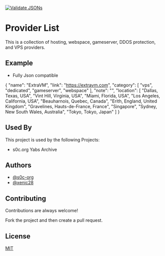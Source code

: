 [![Validate JSONs](https://github.com/s0c-org/Providers/actions/workflows/validate-json.yml/badge.svg?event=push)](https://github.com/s0c-org/Providers/actions/workflows/validate-json.yml)


# Provider List

This is a collection of hosting, webspace, gameserver, DDOS protection, and VPS providers. 

## Example

- Fully Json compatible

{
  "name": "ExtraVM",
  "link": "https://extravm.com",
  "category": [
    "vps",
    "dedicated",
    "gameserver",
    "webspace"
  ],
  "note": "",
  "location": [
    "Dallas, Texas, USA",
    "Vint Hill, Virginia, USA",
    "Miami, Florida, USA",
    "Los Angeles, California, USA",
    "Beauharnois, Quebec, Canada",
    "Erith, England, United Kingdom",
    "Gravelines, Hauts-de-France, France",
    "Singapore",
    "Sydney, New South Wales, Australia",
    "Tokyo, Tokyo, Japan"
  ]
 }


## Used By

This project is used by the following Projects:

- s0c.org Yabs Archive


## Authors

- [@s0c-org](https://www.github.com/s0c-org)
- [@xenic28](https://www.github.com/xenic28)



## Contributing

Contributions are always welcome!

Fork the project and then create a pull request.



## License

[MIT](https://choosealicense.com/licenses/mit/)

